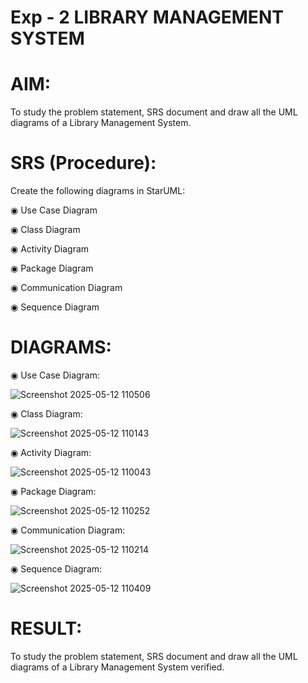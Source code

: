 # Exp - 2 LIBRARY MANAGEMENT SYSTEM

# AIM:

To study the problem statement, SRS document and draw all the UML diagrams of a Library Management System.

# SRS (Procedure):

Create the following diagrams in StarUML:

◉ Use Case Diagram

◉ Class Diagram

◉ Activity Diagram

◉ Package Diagram

◉ Communication Diagram

◉ Sequence Diagram

# DIAGRAMS:

◉ Use Case Diagram:

![Screenshot 2025-05-12 110506](https://github.com/user-attachments/assets/cbde107e-9cb0-4350-8fc0-d967129342ab)

◉ Class Diagram:

![Screenshot 2025-05-12 110143](https://github.com/user-attachments/assets/6b7132d0-1cba-4c02-bf54-beeb8ea135d7)

◉ Activity Diagram:

![Screenshot 2025-05-12 110043](https://github.com/user-attachments/assets/e87f1c05-fa91-4d4e-8a4c-89cd079a254b)

◉ Package Diagram:

![Screenshot 2025-05-12 110252](https://github.com/user-attachments/assets/ef309ad4-9fbd-4719-9fa6-84d7b5745719)

◉ Communication Diagram:

![Screenshot 2025-05-12 110214](https://github.com/user-attachments/assets/a46286fe-89a8-4a14-ac7e-89b3393229b9)

◉ Sequence Diagram:

![Screenshot 2025-05-12 110409](https://github.com/user-attachments/assets/500e8888-0e81-49a3-a455-97e35ec1c311)


# RESULT:

To study the problem statement, SRS document and draw all the UML diagrams of a Library Management System verified.
